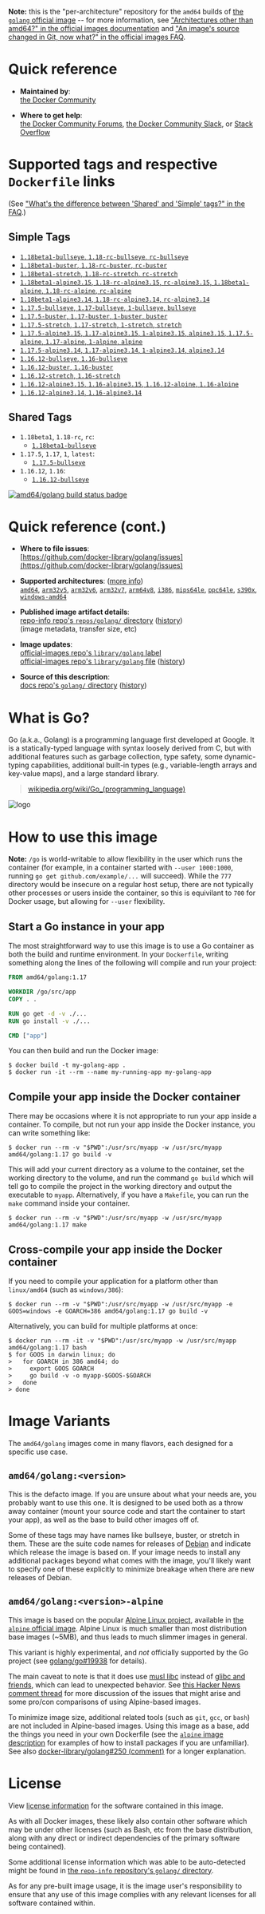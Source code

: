 <!--

********************************************************************************

WARNING:

    DO NOT EDIT "golang/README.md"

    IT IS AUTO-GENERATED

    (from the other files in "golang/" combined with a set of templates)

********************************************************************************

-->

**Note:** this is the "per-architecture" repository for the `amd64` builds of [the `golang` official image](https://hub.docker.com/_/golang) -- for more information, see ["Architectures other than amd64?" in the official images documentation](https://github.com/docker-library/official-images#architectures-other-than-amd64) and ["An image's source changed in Git, now what?" in the official images FAQ](https://github.com/docker-library/faq#an-images-source-changed-in-git-now-what).

# Quick reference

-	**Maintained by**:  
	[the Docker Community](https://github.com/docker-library/golang)

-	**Where to get help**:  
	[the Docker Community Forums](https://forums.docker.com/), [the Docker Community Slack](https://dockr.ly/slack), or [Stack Overflow](https://stackoverflow.com/search?tab=newest&q=docker)

# Supported tags and respective `Dockerfile` links

(See ["What's the difference between 'Shared' and 'Simple' tags?" in the FAQ](https://github.com/docker-library/faq#whats-the-difference-between-shared-and-simple-tags).)

## Simple Tags

-	[`1.18beta1-bullseye`, `1.18-rc-bullseye`, `rc-bullseye`](https://github.com/docker-library/golang/blob/be0797ac1d92bdc78647ebf8b8edb380b2d9657e/1.18-rc/bullseye/Dockerfile)
-	[`1.18beta1-buster`, `1.18-rc-buster`, `rc-buster`](https://github.com/docker-library/golang/blob/be0797ac1d92bdc78647ebf8b8edb380b2d9657e/1.18-rc/buster/Dockerfile)
-	[`1.18beta1-stretch`, `1.18-rc-stretch`, `rc-stretch`](https://github.com/docker-library/golang/blob/be0797ac1d92bdc78647ebf8b8edb380b2d9657e/1.18-rc/stretch/Dockerfile)
-	[`1.18beta1-alpine3.15`, `1.18-rc-alpine3.15`, `rc-alpine3.15`, `1.18beta1-alpine`, `1.18-rc-alpine`, `rc-alpine`](https://github.com/docker-library/golang/blob/be0797ac1d92bdc78647ebf8b8edb380b2d9657e/1.18-rc/alpine3.15/Dockerfile)
-	[`1.18beta1-alpine3.14`, `1.18-rc-alpine3.14`, `rc-alpine3.14`](https://github.com/docker-library/golang/blob/be0797ac1d92bdc78647ebf8b8edb380b2d9657e/1.18-rc/alpine3.14/Dockerfile)
-	[`1.17.5-bullseye`, `1.17-bullseye`, `1-bullseye`, `bullseye`](https://github.com/docker-library/golang/blob/dbdde931579e4a3d446b17167c67f573658d6989/1.17/bullseye/Dockerfile)
-	[`1.17.5-buster`, `1.17-buster`, `1-buster`, `buster`](https://github.com/docker-library/golang/blob/dbdde931579e4a3d446b17167c67f573658d6989/1.17/buster/Dockerfile)
-	[`1.17.5-stretch`, `1.17-stretch`, `1-stretch`, `stretch`](https://github.com/docker-library/golang/blob/dbdde931579e4a3d446b17167c67f573658d6989/1.17/stretch/Dockerfile)
-	[`1.17.5-alpine3.15`, `1.17-alpine3.15`, `1-alpine3.15`, `alpine3.15`, `1.17.5-alpine`, `1.17-alpine`, `1-alpine`, `alpine`](https://github.com/docker-library/golang/blob/dbdde931579e4a3d446b17167c67f573658d6989/1.17/alpine3.15/Dockerfile)
-	[`1.17.5-alpine3.14`, `1.17-alpine3.14`, `1-alpine3.14`, `alpine3.14`](https://github.com/docker-library/golang/blob/dbdde931579e4a3d446b17167c67f573658d6989/1.17/alpine3.14/Dockerfile)
-	[`1.16.12-bullseye`, `1.16-bullseye`](https://github.com/docker-library/golang/blob/17e6986fb3b995d71eab6c19880010644638ba47/1.16/bullseye/Dockerfile)
-	[`1.16.12-buster`, `1.16-buster`](https://github.com/docker-library/golang/blob/17e6986fb3b995d71eab6c19880010644638ba47/1.16/buster/Dockerfile)
-	[`1.16.12-stretch`, `1.16-stretch`](https://github.com/docker-library/golang/blob/17e6986fb3b995d71eab6c19880010644638ba47/1.16/stretch/Dockerfile)
-	[`1.16.12-alpine3.15`, `1.16-alpine3.15`, `1.16.12-alpine`, `1.16-alpine`](https://github.com/docker-library/golang/blob/17e6986fb3b995d71eab6c19880010644638ba47/1.16/alpine3.15/Dockerfile)
-	[`1.16.12-alpine3.14`, `1.16-alpine3.14`](https://github.com/docker-library/golang/blob/17e6986fb3b995d71eab6c19880010644638ba47/1.16/alpine3.14/Dockerfile)

## Shared Tags

-	`1.18beta1`, `1.18-rc`, `rc`:
	-	[`1.18beta1-bullseye`](https://github.com/docker-library/golang/blob/be0797ac1d92bdc78647ebf8b8edb380b2d9657e/1.18-rc/bullseye/Dockerfile)
-	`1.17.5`, `1.17`, `1`, `latest`:
	-	[`1.17.5-bullseye`](https://github.com/docker-library/golang/blob/dbdde931579e4a3d446b17167c67f573658d6989/1.17/bullseye/Dockerfile)
-	`1.16.12`, `1.16`:
	-	[`1.16.12-bullseye`](https://github.com/docker-library/golang/blob/17e6986fb3b995d71eab6c19880010644638ba47/1.16/bullseye/Dockerfile)

[![amd64/golang build status badge](https://img.shields.io/jenkins/s/https/doi-janky.infosiftr.net/job/multiarch/job/amd64/job/golang.svg?label=amd64/golang%20%20build%20job)](https://doi-janky.infosiftr.net/job/multiarch/job/amd64/job/golang/)

# Quick reference (cont.)

-	**Where to file issues**:  
	[https://github.com/docker-library/golang/issues](https://github.com/docker-library/golang/issues)

-	**Supported architectures**: ([more info](https://github.com/docker-library/official-images#architectures-other-than-amd64))  
	[`amd64`](https://hub.docker.com/r/amd64/golang/), [`arm32v5`](https://hub.docker.com/r/arm32v5/golang/), [`arm32v6`](https://hub.docker.com/r/arm32v6/golang/), [`arm32v7`](https://hub.docker.com/r/arm32v7/golang/), [`arm64v8`](https://hub.docker.com/r/arm64v8/golang/), [`i386`](https://hub.docker.com/r/i386/golang/), [`mips64le`](https://hub.docker.com/r/mips64le/golang/), [`ppc64le`](https://hub.docker.com/r/ppc64le/golang/), [`s390x`](https://hub.docker.com/r/s390x/golang/), [`windows-amd64`](https://hub.docker.com/r/winamd64/golang/)

-	**Published image artifact details**:  
	[repo-info repo's `repos/golang/` directory](https://github.com/docker-library/repo-info/blob/master/repos/golang) ([history](https://github.com/docker-library/repo-info/commits/master/repos/golang))  
	(image metadata, transfer size, etc)

-	**Image updates**:  
	[official-images repo's `library/golang` label](https://github.com/docker-library/official-images/issues?q=label%3Alibrary%2Fgolang)  
	[official-images repo's `library/golang` file](https://github.com/docker-library/official-images/blob/master/library/golang) ([history](https://github.com/docker-library/official-images/commits/master/library/golang))

-	**Source of this description**:  
	[docs repo's `golang/` directory](https://github.com/docker-library/docs/tree/master/golang) ([history](https://github.com/docker-library/docs/commits/master/golang))

# What is Go?

Go (a.k.a., Golang) is a programming language first developed at Google. It is a statically-typed language with syntax loosely derived from C, but with additional features such as garbage collection, type safety, some dynamic-typing capabilities, additional built-in types (e.g., variable-length arrays and key-value maps), and a large standard library.

> [wikipedia.org/wiki/Go_(programming_language)](http://en.wikipedia.org/wiki/Go_%28programming_language%29)

![logo](https://raw.githubusercontent.com/docker-library/docs/01c12653951b2fe592c1f93a13b4e289ada0e3a1/golang/logo.png)

# How to use this image

**Note:** `/go` is world-writable to allow flexibility in the user which runs the container (for example, in a container started with `--user 1000:1000`, running `go get github.com/example/...` will succeed). While the `777` directory would be insecure on a regular host setup, there are not typically other processes or users inside the container, so this is equivilant to `700` for Docker usage, but allowing for `--user` flexibility.

## Start a Go instance in your app

The most straightforward way to use this image is to use a Go container as both the build and runtime environment. In your `Dockerfile`, writing something along the lines of the following will compile and run your project:

```dockerfile
FROM amd64/golang:1.17

WORKDIR /go/src/app
COPY . .

RUN go get -d -v ./...
RUN go install -v ./...

CMD ["app"]
```

You can then build and run the Docker image:

```console
$ docker build -t my-golang-app .
$ docker run -it --rm --name my-running-app my-golang-app
```

## Compile your app inside the Docker container

There may be occasions where it is not appropriate to run your app inside a container. To compile, but not run your app inside the Docker instance, you can write something like:

```console
$ docker run --rm -v "$PWD":/usr/src/myapp -w /usr/src/myapp amd64/golang:1.17 go build -v
```

This will add your current directory as a volume to the container, set the working directory to the volume, and run the command `go build` which will tell go to compile the project in the working directory and output the executable to `myapp`. Alternatively, if you have a `Makefile`, you can run the `make` command inside your container.

```console
$ docker run --rm -v "$PWD":/usr/src/myapp -w /usr/src/myapp amd64/golang:1.17 make
```

## Cross-compile your app inside the Docker container

If you need to compile your application for a platform other than `linux/amd64` (such as `windows/386`):

```console
$ docker run --rm -v "$PWD":/usr/src/myapp -w /usr/src/myapp -e GOOS=windows -e GOARCH=386 amd64/golang:1.17 go build -v
```

Alternatively, you can build for multiple platforms at once:

```console
$ docker run --rm -it -v "$PWD":/usr/src/myapp -w /usr/src/myapp amd64/golang:1.17 bash
$ for GOOS in darwin linux; do
>   for GOARCH in 386 amd64; do
>     export GOOS GOARCH
>     go build -v -o myapp-$GOOS-$GOARCH
>   done
> done
```

# Image Variants

The `amd64/golang` images come in many flavors, each designed for a specific use case.

## `amd64/golang:<version>`

This is the defacto image. If you are unsure about what your needs are, you probably want to use this one. It is designed to be used both as a throw away container (mount your source code and start the container to start your app), as well as the base to build other images off of.

Some of these tags may have names like bullseye, buster, or stretch in them. These are the suite code names for releases of [Debian](https://wiki.debian.org/DebianReleases) and indicate which release the image is based on. If your image needs to install any additional packages beyond what comes with the image, you'll likely want to specify one of these explicitly to minimize breakage when there are new releases of Debian.

## `amd64/golang:<version>-alpine`

This image is based on the popular [Alpine Linux project](https://alpinelinux.org), available in [the `alpine` official image](https://hub.docker.com/_/alpine). Alpine Linux is much smaller than most distribution base images (~5MB), and thus leads to much slimmer images in general.

This variant is highly experimental, and *not* officially supported by the Go project (see [golang/go#19938](https://github.com/golang/go/issues/19938) for details).

The main caveat to note is that it does use [musl libc](https://musl.libc.org) instead of [glibc and friends](https://www.etalabs.net/compare_libcs.html), which can lead to unexpected behavior. See [this Hacker News comment thread](https://news.ycombinator.com/item?id=10782897) for more discussion of the issues that might arise and some pro/con comparisons of using Alpine-based images.

To minimize image size, additional related tools (such as `git`, `gcc`, or `bash`) are not included in Alpine-based images. Using this image as a base, add the things you need in your own Dockerfile (see the [`alpine` image description](https://hub.docker.com/_/alpine/) for examples of how to install packages if you are unfamiliar). See also [docker-library/golang#250 (comment)](https://github.com/docker-library/golang/issues/250#issuecomment-451201761) for a longer explanation.

# License

View [license information](http://golang.org/LICENSE) for the software contained in this image.

As with all Docker images, these likely also contain other software which may be under other licenses (such as Bash, etc from the base distribution, along with any direct or indirect dependencies of the primary software being contained).

Some additional license information which was able to be auto-detected might be found in [the `repo-info` repository's `golang/` directory](https://github.com/docker-library/repo-info/tree/master/repos/golang).

As for any pre-built image usage, it is the image user's responsibility to ensure that any use of this image complies with any relevant licenses for all software contained within.
